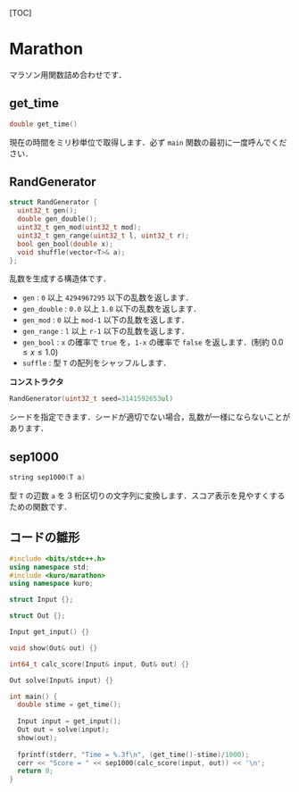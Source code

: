 [TOC]

# Marathon

マラソン用関数詰め合わせです．

## get_time

```cpp
double get_time()
```
現在の時間をミリ秒単位で取得します．必ず `main` 関数の最初に一度呼んでください．

## RandGenerator

```cpp
struct RandGenerator {
  uint32_t gen();
  double gen_double();
  uint32_t gen_mod(uint32_t mod);
  uint32_t gen_range(uint32_t l, uint32_t r);
  bool gen_bool(double x);
  void shuffle(vector<T>& a);
};
```

乱数を生成する構造体です．

- `gen` : `0` 以上 `4294967295` 以下の乱数を返します．
- `gen_double` : `0.0` 以上 `1.0` 以下の乱数を返します．
- `gen_mod` : `0` 以上 `mod-1` 以下の乱数を返します．
- `gen_range` : `l` 以上 `r-1` 以下の乱数を返します．
- `gen_bool` : `x` の確率で `true` を，`1-x` の確率で `false` を返します．(制約 $0.0 \leq x \leq 1.0$)
- `suffle` : 型 `T` の配列をシャッフルします．

**コンストラクタ**

```cpp
RandGenerator(uint32_t seed=3141592653ul)
```

シードを指定できます．シードが適切でない場合，乱数が一様にならないことがあります．

## sep1000

```cpp
string sep1000(T a)
```

型 `T` の辺数 `a` を $3$ 桁区切りの文字列に変換します．スコア表示を見やすくするための関数です．

## コードの雛形

```cpp
#include <bits/stdc++.h>
using namespace std;
#include <kuro/marathon>
using namespace kuro;

struct Input {};

struct Out {};

Input get_input() {}

void show(Out& out) {}

int64_t calc_score(Input& input, Out& out) {}

Out solve(Input& input) {}

int main() {
  double stime = get_time();
  
  Input input = get_input();
  Out out = solve(input);
  show(out);
  
  fprintf(stderr, "Time = %.3f\n", (get_time()-stime)/1000);
  cerr << "Score = " << sep1000(calc_score(input, out)) << '\n';
  return 0;
}
```
